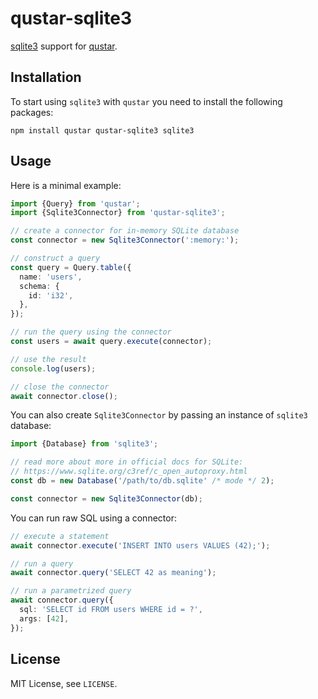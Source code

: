 # qustar-sqlite3

[sqlite3](https://www.npmjs.com/package/sqlite3) support for [qustar](https://www.npmjs.com/package/qustar).

## Installation

To start using `sqlite3` with `qustar` you need to install the following packages:

```
npm install qustar qustar-sqlite3 sqlite3
```

## Usage

Here is a minimal example:

```ts
import {Query} from 'qustar';
import {Sqlite3Connector} from 'qustar-sqlite3';

// create a connector for in-memory SQLite database
const connector = new Sqlite3Connector(':memory:');

// construct a query
const query = Query.table({
  name: 'users',
  schema: {
    id: 'i32',
  },
});

// run the query using the connector
const users = await query.execute(connector);

// use the result
console.log(users);

// close the connector
await connector.close();
```

You can also create `Sqlite3Connector` by passing an instance of `sqlite3` database:

```ts
import {Database} from 'sqlite3';

// read more about more in official docs for SQLite:
// https://www.sqlite.org/c3ref/c_open_autoproxy.html
const db = new Database('/path/to/db.sqlite' /* mode */ 2);

const connector = new Sqlite3Connector(db);
```

You can run raw SQL using a connector:

```ts
// execute a statement
await connector.execute('INSERT INTO users VALUES (42);');

// run a query
await connector.query('SELECT 42 as meaning');

// run a parametrized query
await connector.query({
  sql: 'SELECT id FROM users WHERE id = ?',
  args: [42],
});
```

## License

MIT License, see `LICENSE`.
